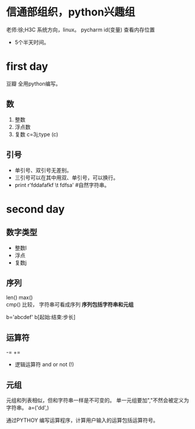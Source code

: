 # 信通部组织，python兴趣组
老师:徐;H3C	系统方向，linux。
pycharm
id(变量)	查看内存位置
- 5个半天时间。
# first day
豆瓣 全用python编写。
## 数
1. 整数
2. 浮点数
3. 复数 c=3j;type (c)

## 引号
- 单引号、双引号无差别。
- 三引号可以在其中用双、单引号，可以换行。
- print r'fddafafkf  \t fdfsa'  #自然字符串。
# second day
## 数字类型
- 整数l
- 浮点
- 复数j
## 序列
len()
max()	
cmp()	比较，
字符串可看成序列
**序列包括字符串和元组**

b='abcdef'
b[起始:结束:步长]
## 运算符
-=
+=
- 逻辑运算符
and
or
not	(!)
## 元组
元组和列表相似，但和字符串一样是不可变的。
单一元组要加","不然会被定义为字符串。	a=('dd',)

通过PYTHOY 编写运算程序，计算用户输入的运算包括运算符号。
